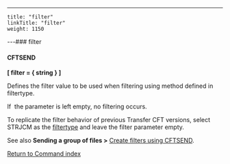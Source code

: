 ---
    title: "filter"
    linkTitle: "filter"
    weight: 1150
---### filter

#### CFTSEND

****[ filter = { string } ]****

Defines the filter value to be used when filtering using method defined in filtertype.

If  the parameter is left empty, no filtering occurs.

To replicate the filter behavior of previous Transfer CFT versions, select STRJCM as the [filtertype](../filtertype) and leave the filter parameter empty.

See also ****Sending a group of files &gt;**** [Create filters using CFTSEND](../../../../concepts/send_command/send_group_of_files_cl#Create).

[Return to Command index](../../)
